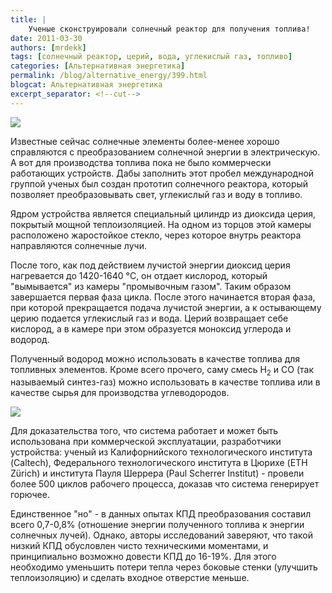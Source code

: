```yaml
---
title: |
    Ученые сконструировали солнечный реактор для получения топлива!
date: 2011-03-30
authors: [mrdekk]
tags: [солнечный реактор, церий, вода, углекислый газ, топливо]
categories: [Альтернативная энергетика]
permalink: /blog/alternative_energy/399.html
blogcat: Альтернативная энергетика
excerpt_separator: <!--cut-->
---
```



![](http://itw66.ru/uploads/images/00/00/01/2011/03/30/39f72a.jpg)


Известные сейчас солнечные элементы более-менее хорошо справляются с преобразованием солнечной энергии в электрическую. А вот для производства топлива пока не было коммерчески работающих устройств. Дабы заполнить этот пробел международной группой ученых был создан прототип солнечного реактора, который позволяет преобразовывать свет, углекислый газ и воду в топливо.


<!--cut-->


Ядром устройства является специальный цилиндр из диоксида церия, покрытый мощной теплоизоляцией. На одном из торцов этой камеры расположено жаростойкое стекло, через которое внутрь реактора направляются солнечные лучи. 

После того, как под действием лучистой энергии диоксид церия нагревается до 1420-1640 °C, он отдает кислород, который "вымывается" из камеры "промывочным газом". Таким образом завершается первая фаза цикла. После этого начинается вторая фаза, при которой прекращается подача лучистой энергии, а к остывающему церию подается углекислый газ и вода. Церий возвращает себе кислород, а в камере при этом образуется моноксид углерода и водород.

Полученный водород можно использовать в качестве топлива для топливных элементов. Кроме всего прочего, саму смесь H<sub>2</sub> и CO (так называемый синтез-газ) можно использовать в качестве топлива или в качестве сырья для производства углеводородов.


![](http://itw66.ru/uploads/images/00/00/01/2011/03/30/85360f.jpg)


Для доказательства того, что система работает и может быть использована при коммерческой эксплуатации, разработчики устройства: ученый из Калифорнийского технологического института (Caltech), Федерального технологического института в Цюрихе  (ETH Zürich) и института Пауля Шеррера (Paul Scherrer Institut) - провели более 500 циклов рабочего процесса, доказав что система генерирует горючее.

Единственное "но" - в данных опытах КПД преобразования составил всего 0,7-0,8% (отношение энергии полученного топлива к энергии солнечных лучей). Однако, авторы исследований заверяют, что такой низкий КПД обусловлен чисто техническими моментами, и принципиально возможно довести КПД до 16-19%. Для этого необходимо уменьшить потери тепла через боковые стенки (улучшить теплоизоляцию) и сделать входное отверстие меньше.
